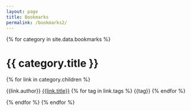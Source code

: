 ```yaml
---
layout: page
title: Bookmarks
permalink: /bookmarks2/
---
```


{% for category in site.data.bookmarks %}
<h1> {{ category.title }} </h1>
{% for link in category.children %}
<p>
<span> {{link.author}} </span>
<a href="{{link.url}}">{{link.title}}</a>
{% for tag in link.tags %}
<span> {{tag}} </span>
{% endfor %}
</p>
{% endfor %}
{% endfor %}
